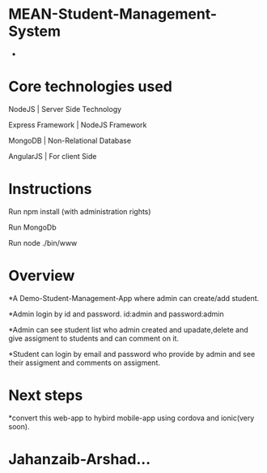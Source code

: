 MEAN-Student-Management-System
==============================
-

Core technologies used
==============================
NodeJS | Server Side Technology

Express Framework | NodeJS Framework

MongoDB | Non-Relational Database

AngularJS | For client Side


Instructions
==============================
Run npm install (with administration rights)

Run MongoDb
 
Run node ./bin/www


Overview
==============================

*A Demo-Student-Management-App where admin can create/add student.

*Admin login by id and password.  id:admin and password:admin

*Admin can see student list who admin created and upadate,delete and give assigment to students and can comment on it.

*Student can login by email and password who provide by admin and see their assigment and comments
on assigment.


Next steps
==============================
*convert this web-app to hybird mobile-app using cordova and ionic(very soon).



Jahanzaib-Arshad...
==============================

    